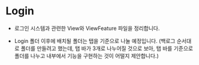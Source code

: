 #  Login

- 로그인 시스템과 관련한 View와 ViewFeature 파일을 정리합니다.

- Login 폴더 이후에 배치될 폴더는 탭을 기준으로 나눌 예정입니다. 
(백로그 순서대로 폴더를 만들려고 했는데, 탭 바가 3개로 나누어질 것으로 보아, 탭 바를 기준으로 폴더를 나누고 내부에서 기능을 구현하는 것이 어떨지 제안합니다.)

